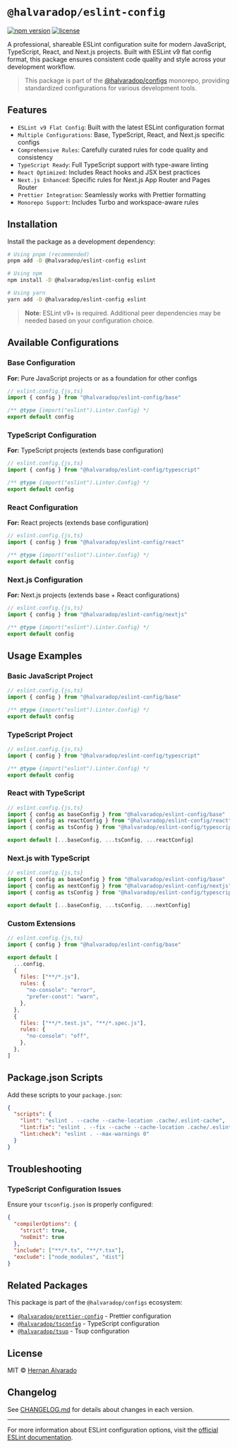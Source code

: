 # `@halvaradop/eslint-config`

[![npm version](https://img.shields.io/npm/v/@halvaradop/eslint-config.svg)](https://www.npmjs.com/package/@halvaradop/eslint-config)
[![license](https://img.shields.io/npm/l/@halvaradop/eslint-config.svg)](https://github.com/halvaradop/configs/blob/main/LICENSE)

A professional, shareable ESLint configuration suite for modern JavaScript, TypeScript, React, and Next.js projects. Built with ESLint v9 flat config format, this package ensures consistent code quality and style across your development workflow.

> This package is part of the [@halvaradop/configs](https://github.com/halvaradop/configs) monorepo, providing standardized configurations for various development tools.

## Features

- `ESLint v9 Flat Config`: Built with the latest ESLint configuration format
- `Multiple Configurations`: Base, TypeScript, React, and Next.js specific configs
- `Comprehensive Rules`: Carefully curated rules for code quality and consistency
- `TypeScript Ready`: Full TypeScript support with type-aware linting
- `React Optimized`: Includes React hooks and JSX best practices
- `Next.js Enhanced`: Specific rules for Next.js App Router and Pages Router
- `Prettier Integration`: Seamlessly works with Prettier formatting
- `Monorepo Support`: Includes Turbo and workspace-aware rules

## Installation

Install the package as a development dependency:

```bash
# Using pnpm (recommended)
pnpm add -D @halvaradop/eslint-config eslint

# Using npm
npm install -D @halvaradop/eslint-config eslint

# Using yarn
yarn add -D @halvaradop/eslint-config eslint
```

> **Note**: ESLint v9+ is required. Additional peer dependencies may be needed based on your configuration choice.

## Available Configurations

### Base Configuration

**For:** Pure JavaScript projects or as a foundation for other configs

```js
// eslint.config.{js,ts}
import { config } from "@halvaradop/eslint-config/base"

/** @type {import("eslint").Linter.Config} */
export default config
```

### TypeScript Configuration

**For:** TypeScript projects (extends base configuration)

```js
// eslint.config.{js,ts}
import { config } from "@halvaradop/eslint-config/typescript"

/** @type {import("eslint").Linter.Config} */
export default config
```

### React Configuration

**For:** React projects (extends base configuration)

```js
// eslint.config.{js,ts}
import { config } from "@halvaradop/eslint-config/react"

/** @type {import("eslint").Linter.Config} */
export default config
```

### Next.js Configuration

**For:** Next.js projects (extends base + React configurations)

```js
// eslint.config.{js,ts}
import { config } from "@halvaradop/eslint-config/nextjs"

/** @type {import("eslint").Linter.Config} */
export default config
```

## Usage Examples

### Basic JavaScript Project

```js
// eslint.config.{js,ts}
import { config } from "@halvaradop/eslint-config/base"

/** @type {import("eslint").Linter.Config} */
export default config
```

### TypeScript Project

```js
// eslint.config.{js,ts}
import { config } from "@halvaradop/eslint-config/typescript"

/** @type {import("eslint").Linter.Config} */
export default config
```

### React with TypeScript

```js
// eslint.config.{js,ts}
import { config as baseConfig } from "@halvaradop/eslint-config/base"
import { config as reactConfig } from "@halvaradop/eslint-config/react"
import { config as tsConfig } from "@halvaradop/eslint-config/typescript"

export default [...baseConfig, ...tsConfig, ...reactConfig]
```

### Next.js with TypeScript

```js
// eslint.config.{js,ts}
import { config as baseConfig } from "@halvaradop/eslint-config/base"
import { config as nextConfig } from "@halvaradop/eslint-config/nextjs"
import { config as tsConfig } from "@halvaradop/eslint-config/typescript"

export default [...baseConfig, ...tsConfig, ...nextConfig]
```

### Custom Extensions

```js
// eslint.config.{js,ts}
import { config } from "@halvaradop/eslint-config/base"

export default [
  ...config,
  {
    files: ["**/*.js"],
    rules: {
      "no-console": "error",
      "prefer-const": "warn",
    },
  },
  {
    files: ["**/*.test.js", "**/*.spec.js"],
    rules: {
      "no-console": "off",
    },
  },
]
```

## Package.json Scripts

Add these scripts to your `package.json`:

```json
{
  "scripts": {
    "lint": "eslint . --cache --cache-location .cache/.eslint-cache",
    "lint:fix": "eslint . --fix --cache --cache-location .cache/.eslint-cache",
    "lint:check": "eslint . --max-warnings 0"
  }
}
```

## Troubleshooting

### TypeScript Configuration Issues

Ensure your `tsconfig.json` is properly configured:

```json
{
  "compilerOptions": {
    "strict": true,
    "noEmit": true
  },
  "include": ["**/*.ts", "**/*.tsx"],
  "exclude": ["node_modules", "dist"]
}
```

## Related Packages

This package is part of the `@halvaradop/configs` ecosystem:

- [`@halvaradop/prettier-config`](https://github.com/halvaradop/configs/tree/master/packages/prettier-config) - Prettier configuration
- [`@halvaradop/tsconfig`](https://github.com/halvaradop/configs/tree/master/packages/tsconfig) - TypeScript configuration
- [`@halvaradop/tsup`](https://github.com/halvaradop/configs/tree/master/packages/tsup-config) - Tsup configuration

## License

MIT © [Hernan Alvarado](https://github.com/halvaradop)

## Changelog

See [CHANGELOG.md](https://github.com/halvaradop/configs/blob/master/packages/eslint-config/CHANGELOG.md) for details about changes in each version.

---

For more information about ESLint configuration options, visit the [official ESLint documentation](https://eslint.org/docs/latest/use/configure/).
